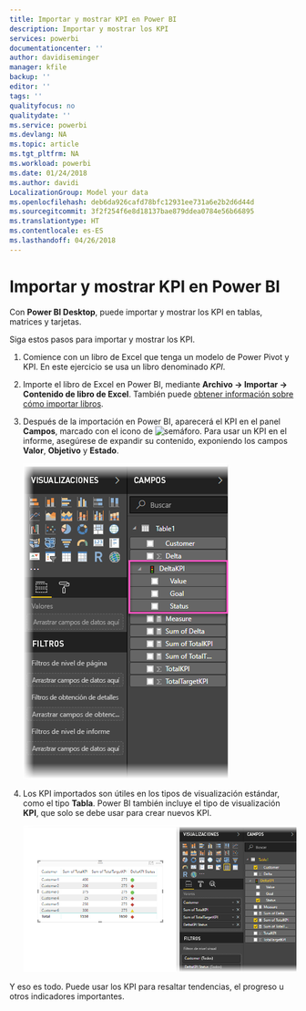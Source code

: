 ```yaml
---
title: Importar y mostrar KPI en Power BI
description: Importar y mostrar los KPI
services: powerbi
documentationcenter: ''
author: davidiseminger
manager: kfile
backup: ''
editor: ''
tags: ''
qualityfocus: no
qualitydate: ''
ms.service: powerbi
ms.devlang: NA
ms.topic: article
ms.tgt_pltfrm: NA
ms.workload: powerbi
ms.date: 01/24/2018
ms.author: davidi
LocalizationGroup: Model your data
ms.openlocfilehash: deb6da926cafd78bfc12931ee731a6e2b2d6d44d
ms.sourcegitcommit: 3f2f254f6e8d18137bae879ddea0784e56b66895
ms.translationtype: HT
ms.contentlocale: es-ES
ms.lasthandoff: 04/26/2018
---
```

# <a name="import-and-display-kpis-in-power-bi"></a>Importar y mostrar KPI en Power BI
Con **Power BI Desktop**, puede importar y mostrar los KPI en tablas, matrices y tarjetas.

Siga estos pasos para importar y mostrar los KPI.

1. Comience con un libro de Excel que tenga un modelo de Power Pivot y KPI. En este ejercicio se usa un libro denominado *KPI*.

1. Importe el libro de Excel en Power BI, mediante **Archivo -> Importar -> Contenido de libro de Excel**. También puede [obtener información sobre cómo importar libros](desktop-import-excel-workbooks.md). 

1. Después de la importación en Power BI, aparecerá el KPI en el panel **Campos**, marcado con el icono de ![semáforo](media/desktop-import-and-display-kpis/traffic.png). Para usar un KPI en el informe, asegúrese de expandir su contenido, exponiendo los campos **Valor**, **Objetivo** y **Estado**.

    ![](media/desktop-import-and-display-kpis/desktoppreviewfeatureon2.png)

1. Los KPI importados son útiles en los tipos de visualización estándar, como el tipo **Tabla**. Power BI también incluye el tipo de visualización **KPI**, que solo se debe usar para crear nuevos KPI.
   
    ![](media/desktop-import-and-display-kpis/desktoppreviewfeatureon3.png)

Y eso es todo. Puede usar los KPI para resaltar tendencias, el progreso u otros indicadores importantes.
